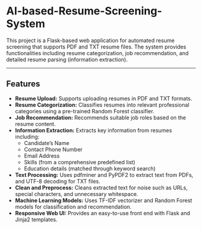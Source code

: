 # AI-based-Resume-Screening-System
This project is a Flask-based web application for automated resume screening that supports PDF and TXT resume files. The system provides functionalities including resume categorization, job recommendation, and detailed resume parsing (information extraction).

---

## Features

- **Resume Upload:** Supports uploading resumes in PDF and TXT formats.
- **Resume Categorization:** Classifies resumes into relevant professional categories using a pre-trained Random Forest classifier.
- **Job Recommendation:** Recommends suitable job roles based on the resume content.
- **Information Extraction:** Extracts key information from resumes including:
  - Candidate’s Name
  - Contact Phone Number
  - Email Address
  - Skills (from a comprehensive predefined list)
  - Education details (matched through keyword search)
- **Text Processing:** Uses pdfminer and PyPDF2 to extract text from PDFs, and UTF-8 decoding for TXT files.
- **Clean and Preprocess:** Cleans extracted text for noise such as URLs, special characters, and unnecessary whitespace.
- **Machine Learning Models:** Uses TF-IDF vectorizer and Random Forest models for classification and recommendation.
- **Responsive Web UI:** Provides an easy-to-use front end with Flask and Jinja2 templates.
